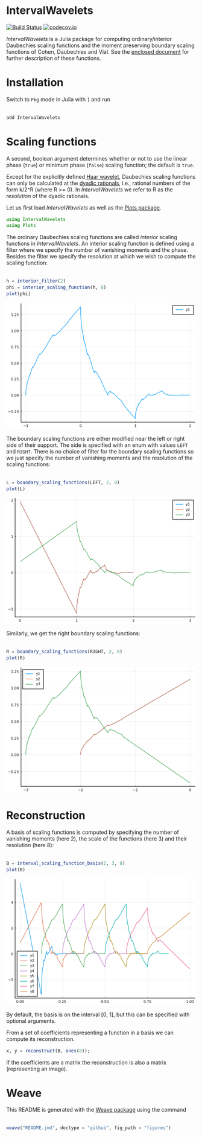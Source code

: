 IntervalWavelets
================

[![Build Status](https://travis-ci.org/robertdj/IntervalWavelets.jl.svg?branch=master)](https://travis-ci.org/robertdj/IntervalWavelets.jl)
[![codecov.io](https://codecov.io/github/robertdj/IntervalWavelets.jl/coverage.svg?branch=master)](https://codecov.io/github/robertdj/IntervalWavelets.jl?branch=master)

*IntervalWavelets* is a Julia package for computing ordinary/interior Daubechies scaling functions and the moment preserving boundary scaling functions of Cohen, Daubechies and Vial.
See the [enclosed document](doc/boundary_wavelets.pdf) for further description of these functions.


# Installation

Switch to `Pkg` mode in Julia with `]` and run

````julia

add IntervalWavelets
````





# Scaling functions

A second, boolean argument determines whether or not to use the linear phase (`true`) or minimum phase (`false`) scaling function; the default is `true`.

Except for the explicitly defined [Haar wavelet](https://en.wikipedia.org/wiki/Haar_wavelet), Daubechies scaling functions can only be calculated at the [dyadic rationals](https://en.wikipedia.org/wiki/Dyadic_rational), i.e., rational numbers of the form k/2^R (where R >= 0).
In *IntervalWavelets* we refer to R as the *resolution* of the dyadic rationals.

Let us first load *IntervalWavelets* as well as the [Plots package](https://github.com/JuliaPlots/Plots.jl).

````julia
using IntervalWavelets
using Plots
````






The ordinary Daubechies scaling functions are called *interior* scaling functions in *IntervalWavelets*.
An interior scaling function is defined using a filter where we specify the number of vanishing moments and the phase.
Besides the filter we specify the resolution at which we wish to compute the scaling function:

````julia

h = interior_filter(2)
phi = interior_scaling_function(h, 8)
plot(phi)
````


![](figures/README_interior_1.png)



The boundary scaling functions are either modified near the left or right side of their support.
The side is specified with an enum with values `LEFT` and `RIGHT`.
There is no choice of filter for the boundary scaling functions so we just specify the number of vanishing moments and the resolution of the scaling functions:

````julia

L = boundary_scaling_functions(LEFT, 2, 8)
plot(L)
````


![](figures/README_left_1.png)



Similarly, we get the right boundary scaling functions:

````julia

R = boundary_scaling_functions(RIGHT, 2, 8)
plot(R)
````


![](figures/README_right_1.png)




# Reconstruction

A basis of scaling functions is computed by specifying the number of vanishing moments (here 2), the scale of the functions (here 3) and their resolution (here 8):

````julia

B = interval_scaling_function_basis(2, 3, 8)
plot(B)
````


![](figures/README_basis_1.png)



By default, the basis is on the interval [0, 1], but this can be specified with optional arguments.

From a set of coefficients representing a function in a basis we can compute its reconstruction.

````julia
x, y = reconstruct(B, ones(8));
````





If the coefficients are a matrix the reconstruction is also a matrix (representing an image). 


# Weave

This README is generated with the [Weave package](https://github.com/JunoLab/Weave.jl) using the command 

````julia

weave("README.jmd", doctype = "github", fig_path = "figures")
````

